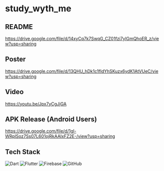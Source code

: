 # study_wyth_me

## README 
https://drive.google.com/file/d/14xyCq7k7SwqG_CZ01fzi7ylGmQhoER_z/view?usp=sharing

## Poster
https://drive.google.com/file/d/13QHU_hDk1c1fIdYhSKuzx6ydK1AtVUeC/view?usp=sharing 

## Video
https://youtu.be/Jpx7yCgJjGA

## APK Release (Android Users)
https://drive.google.com/file/d/1gl-WRplSoz7Ss07L601ojRkAAIxFZ2E-/view?usp=sharing

## Tech Stack

<img src="https://img.shields.io/badge/Dart-0175C2?style=for-the-badge&logo=dart&logoColor=white" alt="Dart"/> 

<img src="https://img.shields.io/badge/Flutter-02569B?style=for-the-badge&logo=flutter&logoColor=white" alt="Flutter"/> 

<img src="https://img.shields.io/badge/firebase-ffca28?style=for-the-badge&logo=firebase&logoColor=black" alt="Firebase"/>  

<img src="https://img.shields.io/badge/GitHub-100000?style=for-the-badge&logo=github&logoColor=white" alt="GitHub"/>  
